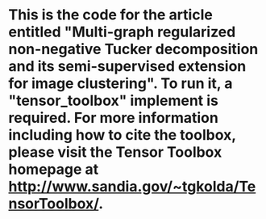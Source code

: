 # This is the code for the article entitled "Multi-graph regularized non-negative Tucker decomposition and its semi-supervised extension for image clustering". To run it, a "tensor_toolbox" implement is required. For more information including how to cite the toolbox, please visit the Tensor Toolbox homepage at http://www.sandia.gov/~tgkolda/TensorToolbox/.
